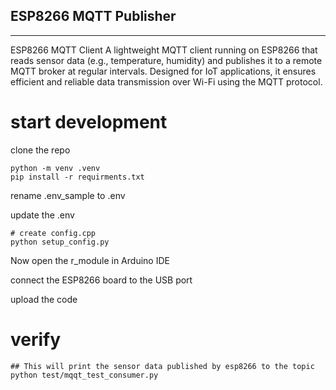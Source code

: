 ## ESP8266  MQTT  Publisher
------------------------

ESP8266 MQTT Client
A lightweight MQTT client running on ESP8266 that reads sensor data (e.g., temperature, humidity) and publishes it to a remote MQTT broker at regular intervals. Designed for IoT applications, it ensures efficient and reliable data transmission over Wi-Fi using the MQTT protocol.

# start development

clone the repo

```
python -m venv .venv
pip install -r requirments.txt
```
rename .env_sample to .env

update the .env 

```
# create config.cpp
python setup_config.py

```
Now open the r_module in Arduino IDE

connect the ESP8266 board to the USB port

upload the code


# verify
```
## This will print the sensor data published by esp8266 to the topic
python test/mqqt_test_consumer.py

```


